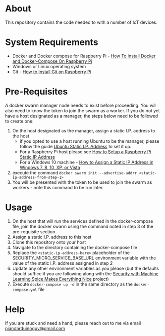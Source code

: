 # About
This repository contains the code needed to with a number of IoT devices.

# System Requirements
* Docker and Docker compose for Raspberry Pi - [How To Install Docker and Docker-Compose On Raspberry Pi](https://dev.to/elalemanyo/how-to-install-docker-and-docker-compose-on-raspberry-pi-1mo) 
* Windows or Linux operating system
* Git  - [How to Install Git on Raspberry Pi](https://linuxize.com/post/how-to-install-git-on-raspberry-pi/)

# Pre-Requisites
A docker swarm manager node needs to exist before proceeding. You will also need to know the token to join the swarm as a worker. If you do not yet have a host designated as a manager, the steps below
need to be followed to create one:

1. On the host designated as the manager, assign a static I.P. address to the host
    * if you opted to use a host running Ubuntu to be the manager, please follow the guide [Ubuntu Static I.P. Address](https://linuxconfig.org/how-to-configure-static-ip-address-on-ubuntu-18-10-cosmic-cuttlefish-linux#:~:text=Ubuntu%20Desktop,-The%20simplest%20approach&text=Click%20on%20the%20top%20right,netmask%2C%20gateway%20and%20DNS%20settings.) to set it up.
    * For a Raspberry Pi host please see [How to Setup a Raspberry Pi Static IP Address](https://pimylifeup.com/raspberry-pi-static-ip-address/)
    * For a Windows 10 machine - [How to Assign a Static IP Address in Windows 7, 8, 10, XP, or Vista](https://www.howtogeek.com/howto/19249/how-to-assign-a-static-ip-address-in-xp-vista-or-windows-7/)
2. execute the command `docker swarm init --advertise-addrr <static-ip-address-from-step-1>`
3. You will be presented with the token to be used to join the swarm as workers - note this command to be run later.

# Usage
1. On the host that will run the services defined in the docker-compose file, join the docker swarm using the command noted in step 3 of the pre-requisite section
2. Assign a static I.P. address to this host
3. Clone this repository onto your host
4. Navigate to the directory containing the docker-compose file
5. Replace the `<static-ip-address-here>` placeholder of the SECURITY_MICRO_SERVICE_BASE_URL environment variable with the value of the static I.P. address assigned in step 2 
6. Update any other environment variables as you please (but the defaults should suffice if you are following along with the [Security with Machine Learning Spice Makes Everything Nice](https://medium.com/dvt-engineering/security-with-machine-learning-spice-makes-everything-nice-778c1c3011b5) project)
7. Execute `docker-compose up -d` in the same directory as the `docker-compose.yml` file

# Help 
If you are stuck and need a hand, please reach out to me via email [piandarduinoguy@gmail.com](piandarduinoguy@gmail.com)